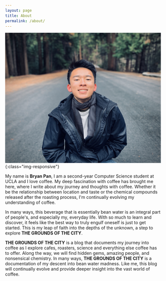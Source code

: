 ```yaml
---
layout: page
title: About
permalink: /about/
---
```


![image](/assets/images/about-profile.jpg){:class="img-responsive"} 

My name is **Bryan Pan**, I am a second-year Computer Science student at UCLA and I love coffee. My deep fascination with coffee has brought me here, where I write about my journey and thoughts with coffee. Whether it be the relationship between location and taste or the chemical compounds released after the roasting process, I'm continually evolving my understanding of coffee. 

In many ways, this beverage that is essentially bean water is an integral part of people's, and especially my, everyday life. With so much to learn and discover, it feels like the best way to truly engulf oneself is just to get started. This is my leap of faith into the depths of the unknown, a step to explore **THE GROUNDS OF THE CITY**.

**THE GROUNDS OF THE CITY** is a blog that documents my journey into coffee as I explore cafes, roasters, science and everything else coffee has to offer. Along the way, we will find hidden gems, amazing people, and nonsensical chemistry. In many ways, **THE GROUNDS OF THE CITY** is a documentation of my descent into bean water madness. Like me, this blog will continually evolve and provide deeper insight into the vast world of coffee.

